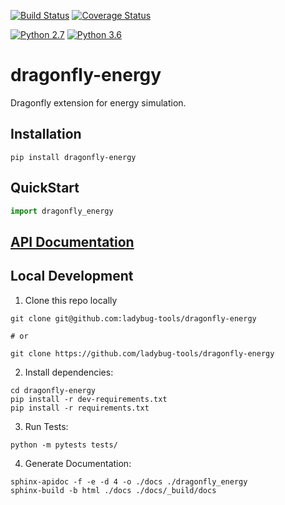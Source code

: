 [![Build Status](https://travis-ci.org/ladybug-tools/dragonfly-energy.svg?branch=master)](https://travis-ci.org/ladybug-tools/dragonfly-energy)
[![Coverage Status](https://coveralls.io/repos/github/ladybug-tools/dragonfly-energy/badge.svg?branch=master)](https://coveralls.io/github/ladybug-tools/dragonfly-energy)

[![Python 2.7](https://img.shields.io/badge/python-2.7-green.svg)](https://www.python.org/downloads/release/python-270/) [![Python 3.6](https://img.shields.io/badge/python-3.6-blue.svg)](https://www.python.org/downloads/release/python-360/)

# dragonfly-energy

Dragonfly extension for energy simulation.

## Installation
```console
pip install dragonfly-energy
```

## QuickStart
```python
import dragonfly_energy

```

## [API Documentation](http://ladybug-tools.github.io/dragonfly-energy/docs)

## Local Development
1. Clone this repo locally
```console
git clone git@github.com:ladybug-tools/dragonfly-energy

# or

git clone https://github.com/ladybug-tools/dragonfly-energy
```
2. Install dependencies:
```console
cd dragonfly-energy
pip install -r dev-requirements.txt
pip install -r requirements.txt
```

3. Run Tests:
```console
python -m pytests tests/
```

4. Generate Documentation:
```console
sphinx-apidoc -f -e -d 4 -o ./docs ./dragonfly_energy
sphinx-build -b html ./docs ./docs/_build/docs
```
